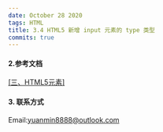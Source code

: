 ```yaml
---
date: October 28 2020
tags: HTML
title: 3.4 HTML5 新增 input 元素的 type 类型
commits: true
---
```


#### 2.参考文档

[[三、HTML5元素]](https://web-dolphin.github.io/2020/10/28/HTML/Tutorial/%E4%B8%89%E3%80%81HTML5%20%E5%85%83%E7%B4%A0/)

#### 3. 联系方式

Email:yuanmin8888@outlook.com